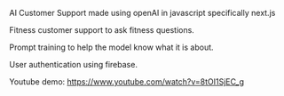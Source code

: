 AI Customer Support made using openAI in javascript specifically next.js

Fitness customer support to ask fitness questions. 

Prompt training to help the model know what it is about. 

User authentication using firebase. 

Youtube demo: https://www.youtube.com/watch?v=8tOI1SjEC_g
